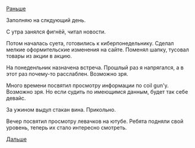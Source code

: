 [Раньше](2019.01.24.md)

Заполняю на слкдующий день.

С утра занялся фигнёй, читал новости.

Потом началась суета, готовились к киберпонедельнику.
Сделал мелкие оформительские изменения на сайте. Поменял шапку, тусовал товары из акции в акцию.

На понеденльник назначена встреча. Прошлый раз я напрягался, а в этот раз почему-то расслаблен. Возможно зря.

Много времени посвятил просмотру информации по coil gun'у. Возможно зря.
Но если судить по имеющимся данным, будет так себе девайс.

За ужином выдул стакан вина. Прикольно.

Вечер посвятил просмотру левачков на ютубе. Ребята подняли свой уровень, теперь их стало интересно смотреть.

 [Дальше](2019.01.26.md)